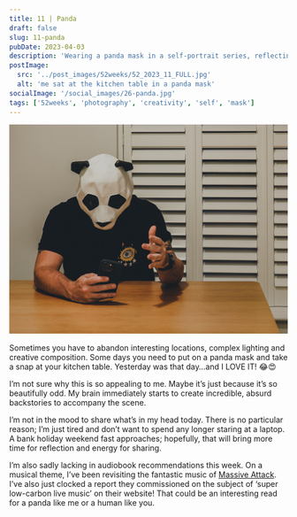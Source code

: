 ```yaml
---
title: 11 | Panda
draft: false
slug: 11-panda
pubDate: 2023-04-03
description: 'Wearing a panda mask in a self-portrait series, reflecting on distractions and maintaining focus.'
postImage:
  src: '../post_images/52weeks/52_2023_11_FULL.jpg'
  alt: 'me sat at the kitchen table in a panda mask'
socialImage: '/social_images/26-panda.jpg'
tags: ['52weeks', 'photography', 'creativity', 'self', 'mask']
---
```


![I sit at the table weaking a panda mask, staring at my phone](../post_images/52weeks/52_2023_11_FULL.jpg)

Sometimes you have to abandon interesting locations, complex lighting and creative composition. Some days you need to put on a panda mask and take a snap at your kitchen table. Yesterday was that day…and I LOVE IT! 😂😍

I’m not sure why this is so appealing to me. Maybe it’s just because it’s so beautifully odd. My brain immediately starts to create incredible, absurd backstories to accompany the scene.

I’m not in the mood to share what’s in my head today. There is no particular reason; I’m just tired and don’t want to spend any longer staring at a laptop. A bank holiday weekend fast approaches; hopefully, that will bring more time for reflection and energy for sharing.

I’m also sadly lacking in audiobook recommendations this week. On a musical theme, I’ve been revisiting the fantastic music of [Massive Attack](https://www.massiveattack.co.uk/). I’ve also just clocked a report they commissioned on the subject of ‘super low-carbon live music’ on their website! That could be an interesting read for a panda like me or a human like you.

